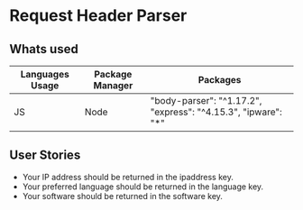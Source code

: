 # Request Header Parser
## Whats used 
| Languages Usage | Package Manager | Packages | 
| --------------- | --------- | ------- |
|  JS             | Node      |   "body-parser": "^1.17.2", "express": "^4.15.3",  "ipware": "*"  |


## User Stories

- Your IP address should be returned in the ipaddress key.
- Your preferred language should be returned in the language key.
- Your software should be returned in the software key.